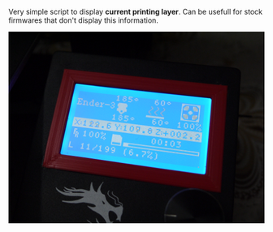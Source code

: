 Very simple script to display **current printing layer**. Can be usefull for stock firmwares that don't display this information.

![](https://github.com/dector/cura_stuff/raw/master/scripts/DisplayPrintProgress/DisplayPrintProgress.py.png)